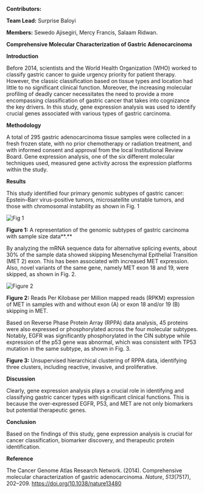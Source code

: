 **Contributors:**

**Team Lead:** Surprise Baloyi

**Members:** Sewedo Ajisegiri, Mercy Francis, Salaam Ridwan. 

**Comprehensive Molecular Characterization of Gastric Adenocarcinoma**

**Introduction**

Before 2014, scientists and the World Health Organization (WHO) worked to classify gastric cancer to guide urgency priority for patient therapy. However, the classic classification based on tissue types and location had little to no significant clinical function. Moreover, the increasing molecular profiling of deadly cancer necessitates the need to provide a more encompassing classification of gastric cancer that takes into cognizance the key drivers. In this study, gene expression analysis was used to identify crucial genes associated with various types of gastric carcinoma. 

**Methodology**

A total of 295 gastric adenocarcinoma tissue samples were collected in a fresh frozen state, with no prior chemotherapy or radiation treatment, and with informed consent and approval from the local Institutional Review Board. Gene expression analysis, one of the six different molecular techniques used, measured gene activity across the expression platforms within the study. 

**Results** 

This study identified four primary genomic subtypes of gastric cancer: Epstein–Barr virus-positive tumors, microsatellite unstable tumors, and those with chromosomal instability as shown in Fig. 1 


![Fig  1](https://github.com/user-attachments/assets/32904b0c-3337-4f4b-b000-ce6c43fe0718)







**Figure 1:** A representation of the genomic subtypes of gastric carcinoma with sample size data**.**

By analyzing the mRNA sequence data for alternative splicing events, about 30% of the sample data showed skipping Mesenchymal Epithelial Transition (MET 2\) exon. This has been associated with increased MET expression. Also, novel variants of the same gene, namely MET exon 18 and 19, were skipped, as shown in Fig. 2\. 




![Figure 2](https://github.com/user-attachments/assets/833fc53f-1d51-434d-a45d-66e467b4155d)





**Figure 2:** Reads Per Kilobase per Million mapped reads (RPKM) expression of MET in samples with and without exon (A) or exon 18 and/or 19 (B) skipping in MET. 

Based on Reverse Phase Protein Array (RPPA) data analysis, 45 proteins were also expressed or phosphorylated across the four molecular subtypes. Notably, EGFR was significantly phosphorylated in the CIN subtype while expression of the p53 gene was abnormal, which was consistent with TP53 mutation in the same subtype, as shown in Fig. 3\. 

**Figure 3:** Unsupervised hierarchical clustering of RPPA data, identifying three clusters, including reactive, invasive, and proliferative.

**Discussion**

Clearly, gene expression analysis plays a crucial role in identifying and classifying gastric cancer types with significant clinical functions. This is because the over-expressed EGFR, P53, and MET are not only biomarkers but potential therapeutic genes. 

**Conclusion**

Based on the findings of this study, gene expression analysis is crucial for cancer classification, biomarker discovery, and therapeutic protein identification.  

**Reference**

The Cancer Genome Atlas Research Network. (2014). Comprehensive molecular characterization of gastric adenocarcinoma. *Nature*, *513*(7517), 202–209. https://doi.org/10.1038/nature13480

